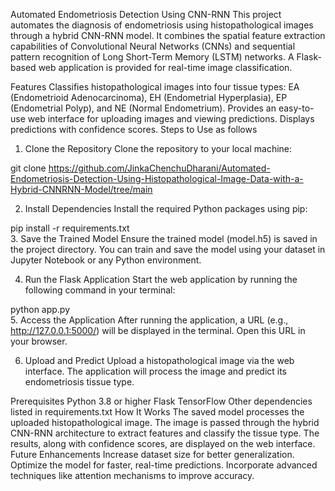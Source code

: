 Automated Endometriosis Detection Using CNN-RNN
This project automates the diagnosis of endometriosis using histopathological images through a hybrid CNN-RNN model. It combines the spatial feature extraction capabilities of Convolutional Neural Networks (CNNs) and sequential pattern recognition of Long Short-Term Memory (LSTM) networks. A Flask-based web application is provided for real-time image classification.

Features
Classifies histopathological images into four tissue types: EA (Endometrioid Adenocarcinoma), EH (Endometrial Hyperplasia), EP (Endometrial Polyp), and NE (Normal Endometrium).
Provides an easy-to-use web interface for uploading images and viewing predictions.
Displays predictions with confidence scores.
Steps to Use as follows
1. Clone the Repository
Clone the repository to your local machine:



git clone https://github.com/JinkaChenchuDharani/Automated-Endometriosis-Detection-Using-Histopathological-Image-Data-with-a-Hybrid-CNNRNN-Model/tree/main 


2. Install Dependencies
Install the required Python packages using pip:

pip install -r requirements.txt  
3. Save the Trained Model
Ensure the trained model (model.h5) is saved in the project directory. You can train and save the model using your dataset in Jupyter Notebook or any Python environment.

4. Run the Flask Application
Start the web application by running the following command in your terminal:

python app.py  
5. Access the Application
After running the application, a URL (e.g., http://127.0.0.1:5000/) will be displayed in the terminal. Open this URL in your browser.

6. Upload and Predict
Upload a histopathological image via the web interface.
The application will process the image and predict its endometriosis tissue type.

Prerequisites
Python 3.8 or higher
Flask
TensorFlow
Other dependencies listed in requirements.txt
How It Works
The saved model processes the uploaded histopathological image.
The image is passed through the hybrid CNN-RNN architecture to extract features and classify the tissue type.
The results, along with confidence scores, are displayed on the web interface.
Future Enhancements
Increase dataset size for better generalization.
Optimize the model for faster, real-time predictions.
Incorporate advanced techniques like attention mechanisms to improve accuracy.
